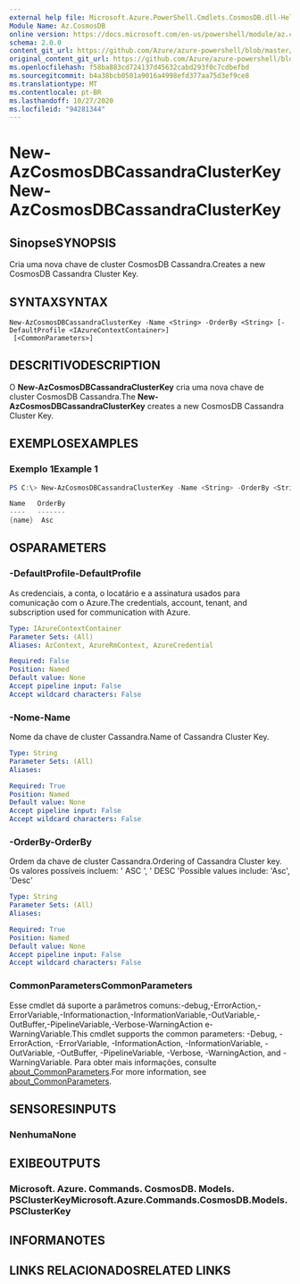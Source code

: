 ```yaml
---
external help file: Microsoft.Azure.PowerShell.Cmdlets.CosmosDB.dll-Help.xml
Module Name: Az.CosmosDB
online version: https://docs.microsoft.com/en-us/powershell/module/az.cosmosdb/new-azcosmosdbcassandraclusterkey
schema: 2.0.0
content_git_url: https://github.com/Azure/azure-powershell/blob/master/src/CosmosDB/CosmosDB/help/New-AzCosmosDBCassandraClusterKey.md
original_content_git_url: https://github.com/Azure/azure-powershell/blob/master/src/CosmosDB/CosmosDB/help/New-AzCosmosDBCassandraClusterKey.md
ms.openlocfilehash: f58ba883cd724137d45632cabd293f0c7cdbefbd
ms.sourcegitcommit: b4a38bcb0501a9016a4998efd377aa75d3ef9ce8
ms.translationtype: MT
ms.contentlocale: pt-BR
ms.lasthandoff: 10/27/2020
ms.locfileid: "94281344"
---
```

# <span data-ttu-id="e68d7-101">New-AzCosmosDBCassandraClusterKey</span><span class="sxs-lookup"><span data-stu-id="e68d7-101">New-AzCosmosDBCassandraClusterKey</span></span>

## <span data-ttu-id="e68d7-102">Sinopse</span><span class="sxs-lookup"><span data-stu-id="e68d7-102">SYNOPSIS</span></span>
<span data-ttu-id="e68d7-103">Cria uma nova chave de cluster CosmosDB Cassandra.</span><span class="sxs-lookup"><span data-stu-id="e68d7-103">Creates a new CosmosDB Cassandra Cluster Key.</span></span>

## <span data-ttu-id="e68d7-104">SYNTAX</span><span class="sxs-lookup"><span data-stu-id="e68d7-104">SYNTAX</span></span>

```
New-AzCosmosDBCassandraClusterKey -Name <String> -OrderBy <String> [-DefaultProfile <IAzureContextContainer>]
 [<CommonParameters>]
```

## <span data-ttu-id="e68d7-105">DESCRITIVO</span><span class="sxs-lookup"><span data-stu-id="e68d7-105">DESCRIPTION</span></span>
<span data-ttu-id="e68d7-106">O **New-AzCosmosDBCassandraClusterKey** cria uma nova chave de cluster CosmosDB Cassandra.</span><span class="sxs-lookup"><span data-stu-id="e68d7-106">The **New-AzCosmosDBCassandraClusterKey** creates a new CosmosDB Cassandra Cluster Key.</span></span>

## <span data-ttu-id="e68d7-107">EXEMPLOS</span><span class="sxs-lookup"><span data-stu-id="e68d7-107">EXAMPLES</span></span>

### <span data-ttu-id="e68d7-108">Exemplo 1</span><span class="sxs-lookup"><span data-stu-id="e68d7-108">Example 1</span></span>
```powershell
PS C:\> New-AzCosmosDBCassandraClusterKey -Name <String> -OrderBy <String>

Name   OrderBy
----   -------
{name}  Asc
```

## <span data-ttu-id="e68d7-109">OS</span><span class="sxs-lookup"><span data-stu-id="e68d7-109">PARAMETERS</span></span>

### <span data-ttu-id="e68d7-110">-DefaultProfile</span><span class="sxs-lookup"><span data-stu-id="e68d7-110">-DefaultProfile</span></span>
<span data-ttu-id="e68d7-111">As credenciais, a conta, o locatário e a assinatura usados para comunicação com o Azure.</span><span class="sxs-lookup"><span data-stu-id="e68d7-111">The credentials, account, tenant, and subscription used for communication with Azure.</span></span>

```yaml
Type: IAzureContextContainer
Parameter Sets: (All)
Aliases: AzContext, AzureRmContext, AzureCredential

Required: False
Position: Named
Default value: None
Accept pipeline input: False
Accept wildcard characters: False
```

### <span data-ttu-id="e68d7-112">-Nome</span><span class="sxs-lookup"><span data-stu-id="e68d7-112">-Name</span></span>
<span data-ttu-id="e68d7-113">Nome da chave de cluster Cassandra.</span><span class="sxs-lookup"><span data-stu-id="e68d7-113">Name of Cassandra Cluster Key.</span></span>

```yaml
Type: String
Parameter Sets: (All)
Aliases:

Required: True
Position: Named
Default value: None
Accept pipeline input: False
Accept wildcard characters: False
```

### <span data-ttu-id="e68d7-114">-OrderBy</span><span class="sxs-lookup"><span data-stu-id="e68d7-114">-OrderBy</span></span>
<span data-ttu-id="e68d7-115">Ordem da chave de cluster Cassandra.</span><span class="sxs-lookup"><span data-stu-id="e68d7-115">Ordering of Cassandra Cluster key.</span></span>
<span data-ttu-id="e68d7-116">Os valores possíveis incluem: ' ASC ', ' DESC '</span><span class="sxs-lookup"><span data-stu-id="e68d7-116">Possible values include: 'Asc', 'Desc'</span></span>

```yaml
Type: String
Parameter Sets: (All)
Aliases:

Required: True
Position: Named
Default value: None
Accept pipeline input: False
Accept wildcard characters: False
```

### <span data-ttu-id="e68d7-117">CommonParameters</span><span class="sxs-lookup"><span data-stu-id="e68d7-117">CommonParameters</span></span>
<span data-ttu-id="e68d7-118">Esse cmdlet dá suporte a parâmetros comuns:-debug,-ErrorAction,-ErrorVariable,-Informationaction,-InformationVariable,-OutVariable,-OutBuffer,-PipelineVariable,-Verbose-WarningAction e-WarningVariable.</span><span class="sxs-lookup"><span data-stu-id="e68d7-118">This cmdlet supports the common parameters: -Debug, -ErrorAction, -ErrorVariable, -InformationAction, -InformationVariable, -OutVariable, -OutBuffer, -PipelineVariable, -Verbose, -WarningAction, and -WarningVariable.</span></span> <span data-ttu-id="e68d7-119">Para obter mais informações, consulte [about_CommonParameters](http://go.microsoft.com/fwlink/?LinkID=113216).</span><span class="sxs-lookup"><span data-stu-id="e68d7-119">For more information, see [about_CommonParameters](http://go.microsoft.com/fwlink/?LinkID=113216).</span></span>

## <span data-ttu-id="e68d7-120">SENSORES</span><span class="sxs-lookup"><span data-stu-id="e68d7-120">INPUTS</span></span>

### <span data-ttu-id="e68d7-121">Nenhuma</span><span class="sxs-lookup"><span data-stu-id="e68d7-121">None</span></span>

## <span data-ttu-id="e68d7-122">EXIBE</span><span class="sxs-lookup"><span data-stu-id="e68d7-122">OUTPUTS</span></span>

### <span data-ttu-id="e68d7-123">Microsoft. Azure. Commands. CosmosDB. Models. PSClusterKey</span><span class="sxs-lookup"><span data-stu-id="e68d7-123">Microsoft.Azure.Commands.CosmosDB.Models.PSClusterKey</span></span>

## <span data-ttu-id="e68d7-124">INFORMA</span><span class="sxs-lookup"><span data-stu-id="e68d7-124">NOTES</span></span>

## <span data-ttu-id="e68d7-125">LINKS RELACIONADOS</span><span class="sxs-lookup"><span data-stu-id="e68d7-125">RELATED LINKS</span></span>
